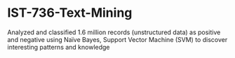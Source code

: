 # IST-736-Text-Mining
Analyzed and classified 1.6 million records (unstructured data) as positive and negative using Naïve Bayes, Support Vector Machine (SVM) to discover interesting patterns and knowledge
